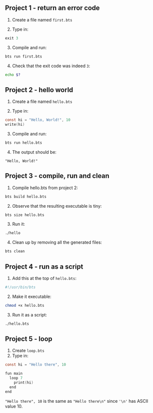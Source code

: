 Project 1 - return an error code
--------------------------------

1. Create a file named `first.bts`

2. Type in:

```c
exit 3
```

3. Compile and run:

```bash
bts run first.bts
```

4. Check that the exit code was indeed `3`:

```bash
echo $?
```


Project 2 - hello world
-----------------------

1. Create a file named `hello.bts`

2. Type in:

```c
const hi = "Hello, World!", 10
write(hi)
```

3. Compile and run:

```bash
bts run hello.bts
```

4. The output should be:

```
"Hello, World!"
```


Project 3 - compile, run and clean
----------------------------------

1. Compile hello.bts from project 2:

```bash
bts build hello.bts
```

2. Observe that the resulting executable is tiny:

```bash
bts size hello.bts
```

3. Run it:

```bash
./hello
```

4. Clean up by removing all the generated files:

```bash
bts clean
```


Project 4 - run as a script
---------------------------

1. Add this at the top of `hello.bts`:

```bash
#!/usr/bin/bts
```

2. Make it executable:

```bash
chmod +x hello.bts
```

3. Run it as a script:

```bash
./hello.bts
```

Project 5 - loop
----------------

1. Create `loop.bts`
2. Type in:

```c
const hi = "Hello there", 10

fun main
  loop 7
    print(hi)
  end
end
```

`"Hello there", 10` is the same as `"Hello there\n"` since `'\n'` has ASCII value 10.
